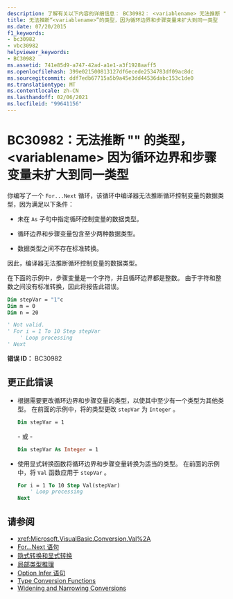 ```yaml
---
description: 了解有关以下内容的详细信息： BC30982： <variablename> 无法推断 "" 的类型，因为循环边界和步骤变量未扩大到同一类型
title: 无法推断“<variablename>”的类型，因为循环边界和步骤变量未扩大到同一类型
ms.date: 07/20/2015
f1_keywords:
- bc30982
- vbc30982
helpviewer_keywords:
- BC30982
ms.assetid: 741e85d9-a747-42ad-a1e1-a3f1928aaff5
ms.openlocfilehash: 399e021500813127df6ecede2534783df09ac8dc
ms.sourcegitcommit: ddf7edb67715a5b9a45e3dd44536dabc153c1de0
ms.translationtype: MT
ms.contentlocale: zh-CN
ms.lasthandoff: 02/06/2021
ms.locfileid: "99641156"
---
```

# <a name="bc30982-type-of-variablename-cannot-be-inferred-because-the-loop-bounds-and-the-step-variable-do-not-widen-to-the-same-type"></a>BC30982：无法推断 "" 的类型， \<variablename> 因为循环边界和步骤变量未扩大到同一类型

你编写了一个 `For...Next` 循环，该循环中编译器无法推断循环控制变量的数据类型，因为满足以下条件：

- 未在 `As` 子句中指定循环控制变量的数据类型。

- 循环边界和步骤变量包含至少两种数据类型。

- 数据类型之间不存在标准转换。

 因此，编译器无法推断循环控制变量的数据类型。

 在下面的示例中，步骤变量是一个字符，并且循环边界都是整数。 由于字符和整数之间没有标准转换，因此将报告此错误。

```vb
Dim stepVar = "1"c
Dim m = 0
Dim n = 20

' Not valid.
' For i = 1 To 10 Step stepVar
    ' Loop processing
' Next
```

**错误 ID：** BC30982

## <a name="to-correct-this-error"></a>更正此错误

- 根据需要更改循环边界和步骤变量的类型，以使其中至少有一个类型为其他类型。 在前面的示例中，将的类型更改 `stepVar` 为 `Integer` 。

  ```vb
  Dim stepVar = 1
  ```

  \- 或 -

  ```vb
  Dim stepVar As Integer = 1
  ```

- 使用显式转换函数将循环边界和步骤变量转换为适当的类型。 在前面的示例中，将 `Val` 函数应用于 `stepVar` 。

  ```vb
  For i = 1 To 10 Step Val(stepVar)
      ' Loop processing
  Next
  ```

## <a name="see-also"></a>请参阅

- <xref:Microsoft.VisualBasic.Conversion.Val%2A>
- [For...Next 语句](../statements/for-next-statement.md)
- [隐式转换和显式转换](../../programming-guide/language-features/data-types/implicit-and-explicit-conversions.md)
- [局部类型推理](../../programming-guide/language-features/variables/local-type-inference.md)
- [Option Infer 语句](../statements/option-infer-statement.md)
- [Type Conversion Functions](../functions/type-conversion-functions.md)
- [Widening and Narrowing Conversions](../../programming-guide/language-features/data-types/widening-and-narrowing-conversions.md)
